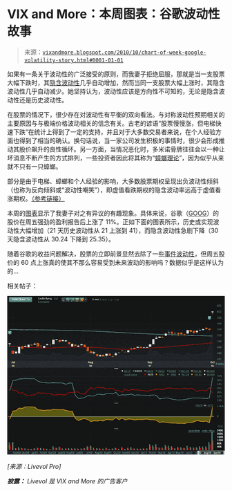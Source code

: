 <!--yml

类别：未分类

日期：2024-05-18 17:01:05

-->

# VIX and More：本周图表：谷歌波动性故事

> 来源：[`vixandmore.blogspot.com/2010/10/chart-of-week-google-volatility-story.html#0001-01-01`](http://vixandmore.blogspot.com/2010/10/chart-of-week-google-volatility-story.html#0001-01-01)

如果有一条关于波动性的广泛接受的原则，而我妻子拒绝屈服，那就是当一支股票大幅下跌时，其[隐含波动性](http://vixandmore.blogspot.com/search/label/implied%20volatility)几乎自动增加，然而当同一支股票大幅上涨时，其隐含波动性几乎自动减少。她坚持认为，波动性应该是方向性不可知的，无论是隐含波动性还是历史波动性。

在股票的情况下，很少存在对波动性有平衡的双向看法。与对称波动性预期相关的主要原因与与极端价格波动相关的信念有关。古老的谚语“股票慢慢涨，但电梯快速下跌”在统计上得到了一定的支持，并且对于大多数交易者来说，在个人经验方面也得到了相当的确认。换句话说，当一家公司发生积极的事情时，很少会形成推动其股价飙升的良性循环。另一方面，当情况恶化时，多米诺骨牌往往会以一种让坏消息不断产生的方式排列，一些投资者因此将其称为“[蟑螂理论](http://www.investopedia.com/terms/c/cockroach-theory.asp)”，因为似乎从来就不只有一只蟑螂。

部分是由于电梯、蟑螂和个人经验的影响，大多数股票期权呈现出负波动性倾斜（也称为反向倾斜或“波动性嘲笑”），即虚值看跌期权的隐含波动率远高于虚值看涨期权。[（参考链接）](http://vixandmore.blogspot.com/search/label/skew)

本周的[图表](http://vixandmore.blogspot.com/search/label/chart%20of%20the%20week)显示了我妻子对之有异议的有趣现象。具体来说，谷歌（[GOOG](http://vixandmore.blogspot.com/search/label/GOOG)）的股价在周五强劲的盈利报告后上涨了 11%。正如下面的图表所示，历史或实现波动性大幅增加（21 天历史波动性从 21 上涨到 41），而隐含波动性急剧下降（30 天隐含波动性从 30.24 下降到 25.35）。

随着谷歌的收益问题解决，股票的立即前景显然去除了一些[事件波动性](http://vixandmore.blogspot.com/search/label/event%20volatility)，但周五股价的 60 点上涨真的使其不那么容易受到未来波动的影响吗？数据似乎是这样认为的…

相关帖子：

![](img/8c8c55dfb497aac1f0dad377b5a86e92.png)

*[来源：Livevol Pro]*

***披露：*** *Livevol* *是 VIX and More 的广告客户*
